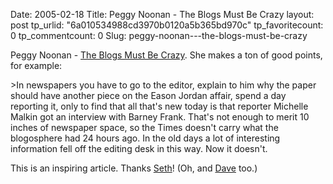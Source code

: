 Date: 2005-02-18
Title: Peggy Noonan - The Blogs Must Be Crazy
layout: post
tp_urlid: "6a010534988cd3970b0120a5b365bd970c"
tp_favoritecount: 0
tp_commentcount: 0
Slug: peggy-noonan---the-blogs-must-be-crazy

Peggy Noonan - <a href="http://www.opinionjournal.com/columnists/pnoonan/?id=110006302&amp;ojrss=frontpage">The Blogs Must Be Crazy</a>. She makes a ton of good points, for example:

&gt;In newspapers you have to go to the editor, explain to him why the paper should have another piece on the Eason Jordan affair, spend a day reporting it, only to find that all that&#39;s new today is that reporter Michelle Malkin got an interview with Barney Frank. That&#39;s not enough to merit 10 inches of newspaper space, so the Times doesn&#39;t carry what the blogosphere had 24 hours ago. In the old days a lot of interesting information fell off the editing desk in this way. Now it doesn&#39;t.

This is an inspiring article.   Thanks <a href="http://www.truerwords.net/4564">Seth</a>! (Oh, and <a href="http://archive.scripting.com/2005/02/17#When:8:25:44AM">Dave</a> too.)
